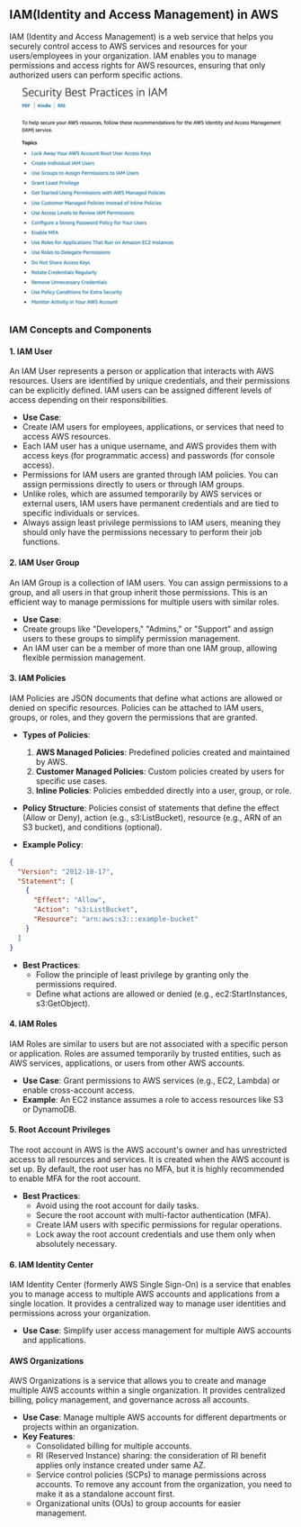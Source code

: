 ## IAM(Identity and Access Management) in AWS
IAM (Identity and Access Management) is a web service that helps you securely control access to AWS services and resources for your users/employees in your organization. IAM enables you to manage permissions and access rights for AWS resources, ensuring that only authorized users can perform specific actions.
![alt text](image.png)
### IAM Concepts and Components

#### 1. **IAM User**
An IAM User represents a person or application that interacts with AWS resources. Users are identified by unique credentials, and their permissions can be explicitly defined. IAM users can be assigned different levels of access depending on their responsibilities.

- **Use Case**: 
- Create IAM users for employees, applications, or services that need to access AWS resources.
- Each IAM user has a unique username, and AWS provides them with access keys (for programmatic access) and passwords (for console access).
- Permissions for IAM users are granted through IAM policies. You can assign permissions directly to users or through IAM groups.
- Unlike roles, which are assumed temporarily by AWS services or external users, IAM users have permanent credentials and are tied to specific individuals or services.
- Always assign least privilege permissions to IAM users, meaning they should only have the permissions necessary to perform their job functions.

#### 2. **IAM User Group**
An IAM Group is a collection of IAM users. You can assign permissions to a group, and all users in that group inherit those permissions. This is an efficient way to manage permissions for multiple users with similar roles.

- **Use Case**: 
- Create groups like "Developers," "Admins," or "Support" and assign users to these groups to simplify permission management.
- An IAM user can be a member of more than one IAM group, allowing flexible permission management.

#### 3. **IAM Policies**
IAM Policies are JSON documents that define what actions are allowed or denied on specific resources. Policies can be attached to IAM users, groups, or roles, and they govern the permissions that are granted.

- **Types of Policies**:
  1. **AWS Managed Policies**: Predefined policies created and maintained by AWS.
  2. **Customer Managed Policies**: Custom policies created by users for specific use cases.
  3. **Inline Policies**: Policies embedded directly into a user, group, or role.

- **Policy Structure**: Policies consist of statements that define the effect (Allow or Deny), action (e.g., s3:ListBucket), resource (e.g., ARN of an S3 bucket), and conditions (optional).
- **Example Policy**:
```json
{
  "Version": "2012-10-17",
  "Statement": [
    {
      "Effect": "Allow",
      "Action": "s3:ListBucket",
      "Resource": "arn:aws:s3:::example-bucket"
    }
  ]
}
```
- **Best Practices**:
  - Follow the principle of least privilege by granting only the permissions required.
  - Define what actions are allowed or denied (e.g., ec2:StartInstances, s3:GetObject).

#### 4. **IAM Roles**
IAM Roles are similar to users but are not associated with a specific person or application. Roles are assumed temporarily by trusted entities, such as AWS services, applications, or users from other AWS accounts.

- **Use Case**: Grant permissions to AWS services (e.g., EC2, Lambda) or enable cross-account access.
- **Example**: An EC2 instance assumes a role to access resources like S3 or DynamoDB.

#### 5. **Root Account Privileges**
The root account in AWS is the AWS account's owner and has unrestricted access to all resources and services. It is created when the AWS account is set up. By default, the root user has no MFA, but it is highly recommended to enable MFA for the root account.

- **Best Practices**:
  - Avoid using the root account for daily tasks.
  - Secure the root account with multi-factor authentication (MFA).
  - Create IAM users with specific permissions for regular operations.
  - Lock away the root account credentials and use them only when absolutely necessary.

#### 6. **IAM Identity Center**
IAM Identity Center (formerly AWS Single Sign-On) is a service that enables you to manage access to multiple AWS accounts and applications from a single location. It provides a centralized way to manage user identities and permissions across your organization.
- **Use Case**: Simplify user access management for multiple AWS accounts and applications.

#### AWS Organizations
AWS Organizations is a service that allows you to create and manage multiple AWS accounts within a single organization. It provides centralized billing, policy management, and governance across all accounts.
- **Use Case**: Manage multiple AWS accounts for different departments or projects within an organization.
- **Key Features**:
  - Consolidated billing for multiple accounts.
  - RI (Reserved Instance) sharing: the consideration of RI benefit applies only instance created under same AZ.
  - Service control policies (SCPs) to manage permissions across accounts. To remove any account from the organization, you need to make it as a standalone account first.
  - Organizational units (OUs) to group accounts for easier management.